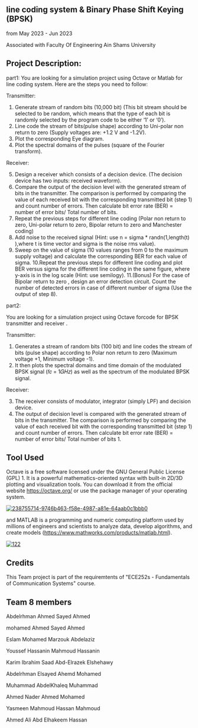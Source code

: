 ## line coding system & Binary Phase Shift Keying (BPSK)

from May 2023 - Jun 2023

Associated with Faculty Of Engineering Ain Shams University

## Project Description:

part1:
You are looking for a simulation project using Octave or Matlab for line coding system. Here are the steps you need to follow:

Transmitter:

1. Generate stream of random bits (10,000 bit) (This bit stream should be selected to be random, which means that the type of each bit is randomly selected by the program code to be either ‘1’ or ‘0’).
2. Line code the stream of bits(pulse shape) according to Uni-polar non return to zero (Supply voltages are: +1.2 V and -1.2V).
3. Plot the corresponding Eye diagram.
3. Plot the spectral domains of the pulses (square of the Fourier transform).

Receiver: 

5. Design a receiver which consists of a decision device. (The decision device has two inputs: received waveform). 
6. Compare the output of the decision level with the generated stream of bits in the transmitter. The comparison is performed by comparing the value of each received bit with the corresponding transmitted bit (step 1) and count number of errors. Then calculate bit error rate (BER) = number of error bits/ Total number of bits. 
7. Repeat the previous steps for different line coding (Polar non return to zero, Uni-polar return to zero, Bipolar return to zero and Manchester coding) 
8. Add noise to the received signal (Hint: use n = sigma * randn(1,length(t) ),where t is time vector and sigma is the noise rms value). 
9. Sweep on the value of sigma (10 values ranges from 0 to the maximum supply voltage) and calculate the corresponding BER for each value of sigma. 
10.Repeat the previous steps for different line coding and plot BER versus sigma for the different line coding in the same figure, where y-axis is in the log scale (Hint: use semilogy). 
11.(Bonus) For the case of Bipolar return to zero , design an error detection circuit. Count the number of detected errors in case of different number of sigma (Use the output of step 8).

part2:

You are looking for a simulation project using Octave forcode for BPSK transmitter and receiver .

Transmitter:

1. Generates a stream of random bits (100 bit) and line codes the stream of bits (pulse shape) according to Polar non return to zero (Maximum voltage +1, Minimum voltage -1). 
2. It then plots the spectral domains and time domain of the modulated BPSK signal (𝑓𝑐 = 1𝐺𝐻𝑧) as well as the spectrum of the modulated BPSK signal. 

Receiver:

3. The receiver consists of modulator, integrator (simply LPF) and decision device. 
4. The output of decision level is compared with the generated stream of bits in the transmitter. The comparison is performed by comparing the value of each received bit with the corresponding transmitted bit (step 1) and count number of errors. Then calculate bit error rate (BER) = number of error bits/ Total number of bits 1.

## Tool Used

Octave is a free software licensed under the GNU General Public License (GPL) 1. It is a powerful mathematics-oriented syntax with built-in 2D/3D plotting and visualization tools. You can download it from the official website https://octave.org/ or use the package manager of your operating system.

<a href="https://imgbb.com/"><img src="https://i.ibb.co/mqXDhT1/238755714-9746b463-f58e-4987-a81e-64aab0c1bbb0.png" alt="238755714-9746b463-f58e-4987-a81e-64aab0c1bbb0" border="0"></a>

and MATLAB is a programming and numeric computing platform used by millions of engineers and scientists to analyze data, develop algorithms, and create models (https://www.mathworks.com/products/matlab.html).

<a href="https://ibb.co/Zx9gdrs"><img src="https://i.ibb.co/tDR2B6f/122.jpg" alt="122" border="0"></a>

## Credits

This Team project is part of the requiremtents of "ECE252s - Fundamentals of Communication Systems" course.

## Team 8 members

  Abdelrhman Ahmed Sayed Ahmed 
  
  mohamed Ahmed Sayed Ahmed 
  
  Eslam Mohamed Marzouk Abdelaziz
  
  Youssef Hassanin Mahmoud Hassanin

  Karim Ibrahim Saad Abd-Elrazek Elshehawy

  Abdelrhman Elsayed Ahemd Mohamed 

  Muhammad AbdelKhaleq Muhammad

  Ahmed Nader Ahmed Mohamed

  Yasmeen Mahmoud Hassan Mahmoud

  Ahmed Ali Abd Elhakeem Hassan
